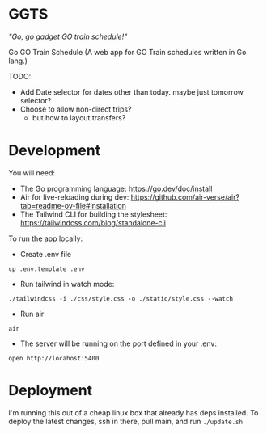# GGTS 
_"Go, go gadget GO train schedule!"_

Go GO Train Schedule (A web app for GO Train schedules written in Go lang.)

TODO: 
- Add Date selector for dates other than today. maybe just tomorrow selector?
- Choose to allow non-direct trips?
  - but how to layout transfers?

# Development
You will need:
- The Go programming language: https://go.dev/doc/install
- Air for live-reloading during dev: https://github.com/air-verse/air?tab=readme-ov-file#installation
- The Tailwind CLI for building the stylesheet: https://tailwindcss.com/blog/standalone-cli

To run the app locally:
- Create .env file
```
cp .env.template .env
```
- Run tailwind in watch mode:
```
./tailwindcss -i ./css/style.css -o ./static/style.css --watch
```
- Run air
```
air
```

- The server will be running on the port defined in your .env:
```
open http://locahost:5400
```

# Deployment
I'm running this out of a cheap linux box that already has deps installed.
To deploy the latest changes, ssh in there, pull main, and run `./update.sh`
